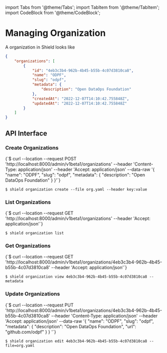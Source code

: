 import Tabs from '@theme/Tabs';
import TabItem from '@theme/TabItem';
import CodeBlock from '@theme/CodeBlock';

# Managing Organization

A organization in Shield looks like

```json
{
    "organizations": [
        {
            "id": "4eb3c3b4-962b-4b45-b55b-4c07d3810ca8",
            "name": "ODPF",
            "slug": "odpf",
            "metadata": {
                "description": "Open DataOps Foundation"
            },
            "createdAt": "2022-12-07T14:10:42.755848Z",
            "updatedAt": "2022-12-07T14:10:42.755848Z"
        }
    ]
}
```

## API Interface

### Create Organizations

<Tabs groupId="api">
  <TabItem value="HTTP" label="HTTP" default>
        <CodeBlock className="language-bash">
    {`$ curl --location --request POST 'http://localhost:8000/admin/v1beta1/organizations'
--header 'Content-Type: application/json'
--header 'Accept: application/json'
--data-raw '{
  "name": "ODPF",
  "slug": "odpf",
  "metadata": {
      "description": "Open DataOps Foundation"
  }
}'`}
    </CodeBlock>
  </TabItem>
  <TabItem value="CLI" label="CLI" default>
<CodeBlock>

`$ shield organization create --file org.yaml --header key:value`
</CodeBlock>

  </TabItem>
</Tabs>

### List Organizations

<Tabs groupId="api">
  <TabItem value="HTTP" label="HTTP" default>
        <CodeBlock className="language-bash">
    {`$ curl --location --request GET 'http://localhost:8000/admin/v1beta1/organizations'
--header 'Accept: application/json'`}
    </CodeBlock>
  </TabItem>
  <TabItem value="CLI" label="CLI" default>
<CodeBlock>

`$ shield organization list`
</CodeBlock>

  </TabItem>
</Tabs>

### Get Organizations

<Tabs groupId="api">
  <TabItem value="HTTP" label="HTTP" default>
        <CodeBlock className="language-bash">
    {`$ curl --location --request GET 'http://localhost:8000/admin/v1beta1/organizations/4eb3c3b4-962b-4b45-b55b-4c07d3810ca8'
--header 'Accept: application/json'`}
    </CodeBlock>
  </TabItem>
  <TabItem value="CLI" label="CLI" default>
<CodeBlock>

`$ shield organization view 4eb3c3b4-962b-4b45-b55b-4c07d3810ca8 --metadata`
</CodeBlock>

  </TabItem>
</Tabs>

### Update Organizations

<Tabs groupId="api">
  <TabItem value="HTTP" label="HTTP" default>
        <CodeBlock className="language-bash">
    {`$ curl --location --request PUT 'http://localhost:8000/admin/v1beta1/organizations/4eb3c3b4-962b-4b45-b55b-4c07d3810ca8'
--header 'Content-Type: application/json'
--header 'Accept: application/json'
--data-raw '{
  "name": "ODPF",
  "slug": "odpf",
  "metadata": {
      "description": "Open DataOps Foundation",
      "url": "github.com/odpf"
  }
} '`}
    </CodeBlock>
  </TabItem>
  <TabItem value="CLI" label="CLI" default>
<CodeBlock>

`$ shield organization edit 4eb3c3b4-962b-4b45-b55b-4c07d3810ca8 --file=org.yaml`
</CodeBlock>

  </TabItem>
</Tabs>
